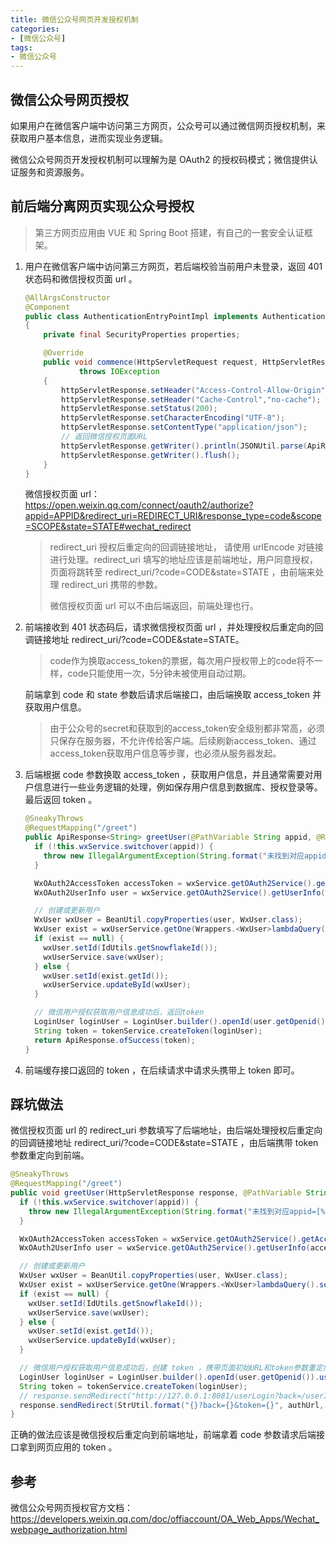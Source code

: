 ```yaml
---
title: 微信公众号网页开发授权机制
categories:
- [微信公众号]
tags:
- 微信公众号
---
```




## 微信公众号网页授权

如果用户在微信客户端中访问第三方网页，公众号可以通过微信网页授权机制，来获取用户基本信息，进而实现业务逻辑。

微信公众号网页开发授权机制可以理解为是 OAuth2 的授权码模式；微信提供认证服务和资源服务。

## 前后端分离网页实现公众号授权

> 第三方网页应用由 VUE 和 Spring Boot 搭建，有自己的一套安全认证框架。

1. 用户在微信客户端中访问第三方网页，若后端校验当前用户未登录，返回 401 状态码和微信授权页面 url 。

   ```java
   @AllArgsConstructor
   @Component
   public class AuthenticationEntryPointImpl implements AuthenticationEntryPoint
   {
       private final SecurityProperties properties;
   
       @Override
       public void commence(HttpServletRequest request, HttpServletResponse httpServletResponse, AuthenticationException e)
               throws IOException
       {
           httpServletResponse.setHeader("Access-Control-Allow-Origin", "*");
           httpServletResponse.setHeader("Cache-Control","no-cache");
           httpServletResponse.setStatus(200);
           httpServletResponse.setCharacterEncoding("UTF-8");
           httpServletResponse.setContentType("application/json");
           // 返回微信授权页面URL
           httpServletResponse.getWriter().println(JSONUtil.parse(ApiResponse.ofStatus(HttpStatus.UNAUTHORIZED, properties.getAuthurl())));
           httpServletResponse.getWriter().flush();
       }
   }
   ```

   微信授权页面 url：https://open.weixin.qq.com/connect/oauth2/authorize?appid=APPID&redirect_uri=REDIRECT_URI&response_type=code&scope=SCOPE&state=STATE#wechat_redirect

   > redirect_uri 授权后重定向的回调链接地址， 请使用 urlEncode 对链接进行处理。redirect_uri 填写的地址应该是前端地址，用户同意授权，页面将跳转至 redirect_uri/?code=CODE&state=STATE ，由前端来处理 redirect_uri 携带的参数。
   >
   > 微信授权页面 url 可以不由后端返回，前端处理也行。

2. 前端接收到 401 状态码后，请求微信授权页面 url ，并处理授权后重定向的回调链接地址 redirect_uri/?code=CODE&state=STATE。

   > code作为换取access_token的票据，每次用户授权带上的code将不一样，code只能使用一次，5分钟未被使用自动过期。

   前端拿到 code 和 state 参数后请求后端接口，由后端换取 access_token 并获取用户信息。

   > 由于公众号的secret和获取到的access_token安全级别都非常高，必须只保存在服务器，不允许传给客户端。后续刷新access_token、通过access_token获取用户信息等步骤，也必须从服务器发起。

3. 后端根据 code 参数换取 access_token ，获取用户信息，并且通常需要对用户信息进行一些业务逻辑的处理，例如保存用户信息到数据库、授权登录等。最后返回 token 。

   ```java
   @SneakyThrows
   @RequestMapping("/greet")
   public ApiResponse<String> greetUser(@PathVariable String appid, @RequestParam String code, @RequestParam(required = false) String state) {
     if (!this.wxService.switchover(appid)) {
       throw new IllegalArgumentException(String.format("未找到对应appid=[%s]的配置，请核实！", appid));
     }
   
     WxOAuth2AccessToken accessToken = wxService.getOAuth2Service().getAccessToken(code);
     WxOAuth2UserInfo user = wxService.getOAuth2Service().getUserInfo(accessToken, null);
   
     // 创建或更新用户
     WxUser wxUser = BeanUtil.copyProperties(user, WxUser.class);
     WxUser exist = wxUserService.getOne(Wrappers.<WxUser>lambdaQuery().select(WxUser::getId).eq(WxUser::getOpenid, wxUser.getOpenid()));
     if (exist == null) {
       wxUser.setId(IdUtils.getSnowflakeId());
       wxUserService.save(wxUser);
     } else {
       wxUser.setId(exist.getId());
       wxUserService.updateById(wxUser);
     }
   
     // 微信用户授权获取用户信息成功后，返回token
     LoginUser loginUser = LoginUser.builder().openId(user.getOpenid()).userId(wxUser.getId()).wxOAuth2UserInfo(user).build();
     String token = tokenService.createToken(loginUser);
     return ApiResponse.ofSuccess(token);
   }
   ```

4. 前端缓存接口返回的 token ，在后续请求中请求头携带上 token 即可。

## 踩坑做法

微信授权页面 url 的 redirect_uri 参数填写了后端地址，由后端处理授权后重定向的回调链接地址 redirect_uri/?code=CODE&state=STATE ，由后端携带 token 参数重定向到前端。

```java
@SneakyThrows
@RequestMapping("/greet")
public void greetUser(HttpServletResponse response, @PathVariable String appid, @RequestParam String code, @RequestParam(required = false) String state) {
  if (!this.wxService.switchover(appid)) {
    throw new IllegalArgumentException(String.format("未找到对应appid=[%s]的配置，请核实！", appid));
  }

  WxOAuth2AccessToken accessToken = wxService.getOAuth2Service().getAccessToken(code);
  WxOAuth2UserInfo user = wxService.getOAuth2Service().getUserInfo(accessToken, null);

  // 创建或更新用户
  WxUser wxUser = BeanUtil.copyProperties(user, WxUser.class);
  WxUser exist = wxUserService.getOne(Wrappers.<WxUser>lambdaQuery().select(WxUser::getId).eq(WxUser::getOpenid, wxUser.getOpenid()));
  if (exist == null) {
    wxUser.setId(IdUtils.getSnowflakeId());
    wxUserService.save(wxUser);
  } else {
    wxUser.setId(exist.getId());
    wxUserService.updateById(wxUser);
  }

  // 微信用户授权获取用户信息成功后，创建 token ，携带页面初始URL和token参数重定向到前端登录页面
  LoginUser loginUser = LoginUser.builder().openId(user.getOpenid()).userId(wxUser.getId()).wxOAuth2UserInfo(user).build();
  String token = tokenService.createToken(loginUser);
  // response.sendRedirect("http://127.0.0.1:8081/userLogin?back=/userInfo&token=" + token);
  response.sendRedirect(StrUtil.format("{}?back={}&token={}", authUrl, state, token));
}
```

正确的做法应该是微信授权后重定向到前端地址，前端拿着 code 参数请求后端接口拿到网页应用的 token 。

## 参考

微信公众号网页授权官方文档：https://developers.weixin.qq.com/doc/offiaccount/OA_Web_Apps/Wechat_webpage_authorization.html